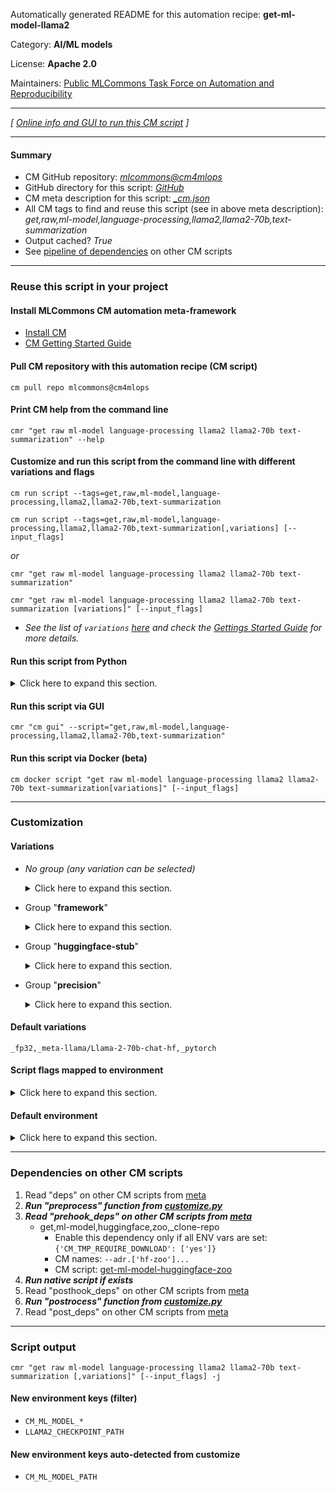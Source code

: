 Automatically generated README for this automation recipe: **get-ml-model-llama2**

Category: **AI/ML models**

License: **Apache 2.0**

Maintainers: [Public MLCommons Task Force on Automation and Reproducibility](https://github.com/mlcommons/ck/blob/master/docs/taskforce.md)

---
*[ [Online info and GUI to run this CM script](https://access.cknowledge.org/playground/?action=scripts&name=get-ml-model-llama2,5db97be9f61244c6) ]*

---
#### Summary

* CM GitHub repository: *[mlcommons@cm4mlops](https://github.com/mlcommons/cm4mlops/tree/dev)*
* GitHub directory for this script: *[GitHub](https://github.com/mlcommons/cm4mlops/tree/dev/script/get-ml-model-llama2)*
* CM meta description for this script: *[_cm.json](_cm.json)*
* All CM tags to find and reuse this script (see in above meta description): *get,raw,ml-model,language-processing,llama2,llama2-70b,text-summarization*
* Output cached? *True*
* See [pipeline of dependencies](#dependencies-on-other-cm-scripts) on other CM scripts


---
### Reuse this script in your project

#### Install MLCommons CM automation meta-framework

* [Install CM](https://access.cknowledge.org/playground/?action=install)
* [CM Getting Started Guide](https://github.com/mlcommons/ck/blob/master/docs/getting-started.md)

#### Pull CM repository with this automation recipe (CM script)

```cm pull repo mlcommons@cm4mlops```

#### Print CM help from the command line

````cmr "get raw ml-model language-processing llama2 llama2-70b text-summarization" --help````

#### Customize and run this script from the command line with different variations and flags

`cm run script --tags=get,raw,ml-model,language-processing,llama2,llama2-70b,text-summarization`

`cm run script --tags=get,raw,ml-model,language-processing,llama2,llama2-70b,text-summarization[,variations] [--input_flags]`

*or*

`cmr "get raw ml-model language-processing llama2 llama2-70b text-summarization"`

`cmr "get raw ml-model language-processing llama2 llama2-70b text-summarization [variations]" [--input_flags]`


* *See the list of `variations` [here](#variations) and check the [Gettings Started Guide](https://github.com/mlcommons/ck/blob/dev/docs/getting-started.md) for more details.*

#### Run this script from Python

<details>
<summary>Click here to expand this section.</summary>

```python

import cmind

r = cmind.access({'action':'run'
                  'automation':'script',
                  'tags':'get,raw,ml-model,language-processing,llama2,llama2-70b,text-summarization'
                  'out':'con',
                  ...
                  (other input keys for this script)
                  ...
                 })

if r['return']>0:
    print (r['error'])

```

</details>


#### Run this script via GUI

```cmr "cm gui" --script="get,raw,ml-model,language-processing,llama2,llama2-70b,text-summarization"```

#### Run this script via Docker (beta)

`cm docker script "get raw ml-model language-processing llama2 llama2-70b text-summarization[variations]" [--input_flags]`

___
### Customization


#### Variations

  * *No group (any variation can be selected)*
    <details>
    <summary>Click here to expand this section.</summary>

    * `_batch_size.#`
      - Environment variables:
        - *CM_ML_MODEL_BATCH_SIZE*: `#`
      - Workflow:
    * `_pytorch,fp32`
      - Workflow:

    </details>


  * Group "**framework**"
    <details>
    <summary>Click here to expand this section.</summary>

    * **`_pytorch`** (default)
      - Environment variables:
        - *CM_ML_MODEL_FRAMEWORK*: `pytorch`
      - Workflow:

    </details>


  * Group "**huggingface-stub**"
    <details>
    <summary>Click here to expand this section.</summary>

    * **`_meta-llama/Llama-2-70b-chat-hf`** (default)
      - Environment variables:
        - *CM_GIT_CHECKOUT_FOLDER*: `Llama-2-70b-chat-hf`
        - *CM_MODEL_ZOO_ENV_KEY*: `LLAMA2`
      - Workflow:
    * `_meta-llama/Llama-2-7b-chat-hf`
      - Environment variables:
        - *CM_GIT_CHECKOUT_FOLDER*: `Llama-2-7b-chat-hf`
        - *CM_MODEL_ZOO_ENV_KEY*: `LLAMA2`
      - Workflow:
    * `_stub.#`
      - Environment variables:
        - *CM_MODEL_ZOO_ENV_KEY*: `LLAMA2`
      - Workflow:

    </details>


  * Group "**precision**"
    <details>
    <summary>Click here to expand this section.</summary>

    * **`_fp32`** (default)
      - Environment variables:
        - *CM_ML_MODEL_INPUT_DATA_TYPES*: `fp32`
        - *CM_ML_MODEL_PRECISION*: `fp32`
        - *CM_ML_MODEL_WEIGHT_DATA_TYPES*: `fp32`
      - Workflow:
    * `_int8`
      - Environment variables:
        - *CM_ML_MODEL_INPUT_DATA_TYPES*: `int8`
        - *CM_ML_MODEL_PRECISION*: `int8`
        - *CM_ML_MODEL_WEIGHT_DATA_TYPES*: `int8`
      - Workflow:
    * `_uint8`
      - Environment variables:
        - *CM_ML_MODEL_INPUT_DATA_TYPES*: `uint8`
        - *CM_ML_MODEL_PRECISION*: `uint8`
        - *CM_ML_MODEL_WEIGHT_DATA_TYPES*: `uint8`
      - Workflow:

    </details>


#### Default variations

`_fp32,_meta-llama/Llama-2-70b-chat-hf,_pytorch`

#### Script flags mapped to environment
<details>
<summary>Click here to expand this section.</summary>

* `--checkpoint=value`  &rarr;  `LLAMA2_CHECKPOINT_PATH=value`

**Above CLI flags can be used in the Python CM API as follows:**

```python
r=cm.access({... , "checkpoint":...}
```

</details>

#### Default environment

<details>
<summary>Click here to expand this section.</summary>

These keys can be updated via `--env.KEY=VALUE` or `env` dictionary in `@input.json` or using script flags.


</details>

___
### Dependencies on other CM scripts


  1. Read "deps" on other CM scripts from [meta](https://github.com/mlcommons/cm4mlops/tree/dev/script/get-ml-model-llama2/_cm.json)
  1. ***Run "preprocess" function from [customize.py](https://github.com/mlcommons/cm4mlops/tree/dev/script/get-ml-model-llama2/customize.py)***
  1. ***Read "prehook_deps" on other CM scripts from [meta](https://github.com/mlcommons/cm4mlops/tree/dev/script/get-ml-model-llama2/_cm.json)***
     * get,ml-model,huggingface,zoo,_clone-repo
       * Enable this dependency only if all ENV vars are set:<br>
`{'CM_TMP_REQUIRE_DOWNLOAD': ['yes']}`
       * CM names: `--adr.['hf-zoo']...`
       - CM script: [get-ml-model-huggingface-zoo](https://github.com/mlcommons/cm4mlops/tree/master/script/get-ml-model-huggingface-zoo)
  1. ***Run native script if exists***
  1. Read "posthook_deps" on other CM scripts from [meta](https://github.com/mlcommons/cm4mlops/tree/dev/script/get-ml-model-llama2/_cm.json)
  1. ***Run "postrocess" function from [customize.py](https://github.com/mlcommons/cm4mlops/tree/dev/script/get-ml-model-llama2/customize.py)***
  1. Read "post_deps" on other CM scripts from [meta](https://github.com/mlcommons/cm4mlops/tree/dev/script/get-ml-model-llama2/_cm.json)

___
### Script output
`cmr "get raw ml-model language-processing llama2 llama2-70b text-summarization [,variations]" [--input_flags] -j`
#### New environment keys (filter)

* `CM_ML_MODEL_*`
* `LLAMA2_CHECKPOINT_PATH`
#### New environment keys auto-detected from customize

* `CM_ML_MODEL_PATH`